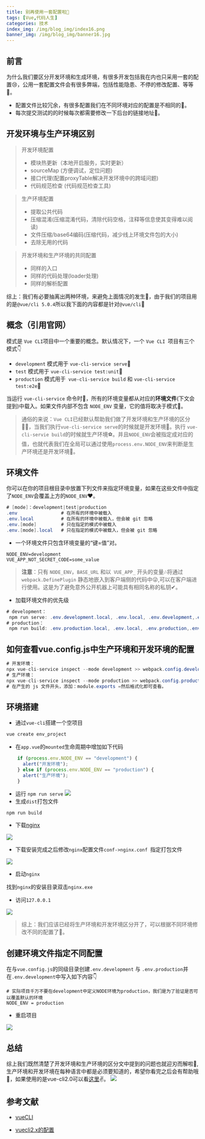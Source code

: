 ```yaml
---
title: 别再使用一套配置啦🤔
tags: [Vue,代码人生]
categories: 技术
index_img: /img/blog_img/index16.png
banner_img: /img/blog_img/banner16.jpg
---
```

## 前言
为什么我们要区分开发环境和生成环境，有很多开发包括我在内也只采用一套的配置😢，公用一套配置文件会有很多弊端，包括性能隐患、不停的修改配置、等等🤢。
- 配置文件比较冗余，有很多配置我们在不同环境对应的配置是不相同的👀。
- 每次提交测试的的时候每次都需要修改一下后台的链接地址🤔。
## 开发环境与生产环境区别

> 开发环境配置
> - 模块热更新（本地开启服务，实时更新）
> - sourceMap (方便调试，定位问题)
> - 接口代理(配置proxyTable解决开发环境中的跨域问题)
> - 代码规范检查 (代码规范检查工具)

> 生产环境配置
> - 提取公共代码
> - 压缩混淆(压缩混淆代码，清除代码空格，注释等信息使其变得难以阅读)　　　
> - 文件压缩/base64编码(压缩代码，减少线上环境文件包的大小)　　　
> - 去除无用的代码　　　　

> 开发环境和生产环境的共同配置
> - 同样的入口
> - 同样的代码处理(loader处理)
> - 同样的解析配置

综上：我们有必要抽离出两种环境，来避免上面情况的发生🤞，由于我们的项目用的是`@vue/cli 5.0.4`所以我下面的内容都是针对`@vue/cli`💋

## 概念（引用官网）
模式是 `Vue CLI`项目中一个重要的概念。默认情况下，一个 `Vue CLI `项目有三个模式👇

- `development` 模式用于 `vue-cli-service serve`🎨
- `test` 模式用于 `vue-cli-service test:unit`🎨
- `production` 模式用于` vue-cli-service build` 和 `vue-cli-service test:e2e`🎨

当运行 `vue-cli-service` 命令时🎑，所有的环境变量都从对应的**环境文件**(下文会提到)中载入。如果文件内部不包含 `NODE_ENV` 变量，它的值将取决于模式🎊。

> 通俗的来说：`Vue CLI`已经默认帮助我们做了开发环境和生产环境的区分🤷‍♀️，当我们执行`vue-cli-service serve`的时候就是开发环境🏓。执行 `vue-cli-servie build`的时候就生产环境⚽。并且`NODE_ENV`会被指定成对应的值，也就代表我们在全局可以通过使用`process.env.NODE_ENV`来判断是生产环境还是开发环境👏。
## 环境文件
你可以在你的项目根目录中放置下列文件来指定环境变量，如果在这些文件中指定了`NODE_ENV`会覆盖上方的`NODE_ENV`❤。
```c#
# [mode]：development|test|production
.env                # 在所有的环境中被载入
.env.local          # 在所有的环境中被载入，但会被 git 忽略
.env.[mode]         # 只在指定的模式中被载入
.env.[mode].local   # 只在指定的模式中被载入，但会被 git 忽略
```
- 一个环境文件只包含环境变量的“键=值”对。
```env
NODE_ENV=development
VUE_APP_NOT_SECRET_CODE=some_value
```
> **注意**：只有 `NODE_ENV`，`BASE_URL` 和以` VUE_APP_` 开头的变量🎶将通过 `webpack.DefinePlugin` 静态地嵌入到客户端侧的代码中😜,可以在客户端进行使用。这是为了避免意外公开机器上可能具有相同名称的私钥✔。

- 加载环境文件的优先级
```c#
# development：
 npm run serve: .env.development.local, .env.local, .env.development,.env
# production：
 npm run build: .env.production.local, .env.local, .env.production,.env
```

## 如何查看vue.config.js中生产环境和开发环境的配置
```c#
# 开发环境：
npx vue-cli-service inspect --mode development >> webpack.config.development.js
# 生产环境：
npx vue-cli-service inspect --mode production >> webpack.config.production.js
# 在产生的 js 文件开头，添加：module.exports =然后格式化即可查看。
```
## 环境搭建

- 通过`vue-cli`搭建一个空项目
```cmd
vue create env_project
```
- 在`app.vue`的`mounted`生命周期中增加如下代码
```javascript
    if (process.env.NODE_ENV == "development") {
      alert("开发环境");
    } else if (process.env.NODE_ENV == "production") {
      alert("生产环境");
    }
```
- 运行 `npm run serve`
![](https://p3-juejin.byteimg.com/tos-cn-i-k3u1fbpfcp/6006316ad4fc439da7352cb444d07c66~tplv-k3u1fbpfcp-zoom-1.image)
- 生成`dist`打包文件 
```cmd
npm run build
```

- 下载[nginx](http://nginx.org/en/download.html)

![](https://p3-juejin.byteimg.com/tos-cn-i-k3u1fbpfcp/f0309a6005b14046a9a7808fa351cad1~tplv-k3u1fbpfcp-zoom-1.image)

- 下载安装完成之后修改`nginx`配置文件`conf->nginx.conf `指定打包文件

![](https://p3-juejin.byteimg.com/tos-cn-i-k3u1fbpfcp/3ce0d91dbb254446a36bce8f3bde5fd5~tplv-k3u1fbpfcp-zoom-1.image)

- 启动`nginx`

找到`nginx`的安装目录双击`nginx.exe`
- 访问`127.0.0.1`

![](https://p3-juejin.byteimg.com/tos-cn-i-k3u1fbpfcp/d141ccd041344897b19821120f2add4a~tplv-k3u1fbpfcp-zoom-1.image)

> 综上：我们应该已经将生产环境和开发环境区分开了，可以根据不同环境修改不同的配置了🎈。

## 创建环境文件指定不同配置
在与`vue.config.js`的同级目录创建`.env.development` 与 `.env.production`并在`.env.development`中写入如下内容👇
```
# 实际项目千万不要在development中定义NODE环境为production，我们是为了验证是否可以覆盖默认的环境
NODE_ENV = production
```
- 重启项目

![](https://p3-juejin.byteimg.com/tos-cn-i-k3u1fbpfcp/7a10c95e3d5144439cc5711102ae1196~tplv-k3u1fbpfcp-zoom-1.image)

## 总结
 综上我们既然清楚了开发环境和生产环境的区分文中提到的问题也就迎刃而解啦🎨,生产环境和开发环境在每种语言中都是必须要知道的，希望你看完之后会有帮助哦🤣，如果使用的是vue-cli2.0可以看[这里](https://www.jianshu.com/p/dbf8ed21f39c)✌。
 ![](https://p3-juejin.byteimg.com/tos-cn-i-k3u1fbpfcp/64d67dcaebdf434499eb06061b181678~tplv-k3u1fbpfcp-zoom-1.image)
 
## 参考文献
- [vueCLI](https://cli.vuejs.org/zh/guide/mode-and-env.html#%E6%A8%A1%E5%BC%8F%E5%92%8C%E7%8E%AF%E5%A2%83%E5%8F%98%E9%87%8F)

- [vuecli2.x的配置](https://www.jianshu.com/p/dbf8ed21f39c)

 

